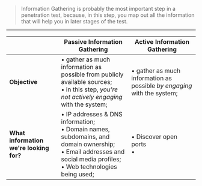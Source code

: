 
> Information Gathering is probably the most important step in a penetration test, because, in this step, you map out all the information that will help you in later stages of the test.

---

| | **Passive Information Gathering** | **Active Information Gathering** |
| --- | --- | --- |
| **Objective** | &#8226; gather as much information as possible from publicly available sources; <br> &#8226; in this step, *you're not actively engaging* with the system; | &#8226; gather as much information as possible *by engaging* with the system; |
| **What information we're looking for?** | &#8226; IP addresses & DNS information; <br> &#8226; Domain names, subdomains, and domain ownership; <br>&#8226; Email addresses and social media profiles; <br> &#8226; Web technologies being used; | &#8226; Discover open ports <br> &#8226; 


